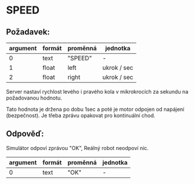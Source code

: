 # SPEED

## Požadavek:

| argument | formát | proměnná | jednotka    | 
|----------|--------|----------|-------------|
| 0        | text   | "SPEED"  | -           |
| 1        | float  | left     | ukrok / sec |
| 2        | float  | right    | ukrok / sec |

Server nastaví rychlost levého i pravého kola v mikrokrocích za sekundu na požadovanou hodnotu.

Tato hodnota je držena po dobu 1sec a poté je motor odpojen od napájení (bezpečnost). Je třeba zprávu opakovat pro kontinuální chod.

## Odpověď:

Simulátor odpoví zprávou "OK", Reálný robot neodpoví nic.


| argument | formát | proměnná | jednotka    | 
|----------|--------|----------|-------------|
| 0        | text   | "OK"     | -           |
